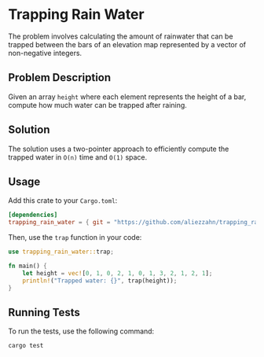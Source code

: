 # Trapping Rain Water

The problem involves calculating the amount of rainwater that can be trapped between the bars of an elevation map represented by a vector of non-negative integers.

## Problem Description

Given an array `height` where each element represents the height of a bar, compute how much water can be trapped after raining.

## Solution

The solution uses a two-pointer approach to efficiently compute the trapped water in `O(n)` time and `O(1)` space.

## Usage

Add this crate to your `Cargo.toml`:

```toml
[dependencies]
trapping_rain_water = { git = "https://github.com/aliezzahn/trapping_rain_water.git" }
```

Then, use the `trap` function in your code:

```rust
use trapping_rain_water::trap;

fn main() {
    let height = vec![0, 1, 0, 2, 1, 0, 1, 3, 2, 1, 2, 1];
    println!("Trapped water: {}", trap(height));
}
```

## Running Tests

To run the tests, use the following command:

```bash
cargo test
```

